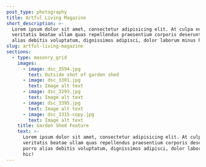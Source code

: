 ```yaml
---
post_type: photography
title: Artful Living Magazine
short_description: >-
  Lorem ipsum dolor sit amet, consectetur adipisicing elit. At culpa nulla
  veritatis beatae ullam quas repellendus praesentium corporis deserunt ab porro
  alias debitis voluptatum, dignissimos adipisci, dolor laborum minus hic!
slug: artful-living-magazine
sections:
  - type: masonry_grid
    images:
      - image: dsc_3594.jpg
        text: Outside shot of garden shed
      - image: dsc_3301.jpg
        text: Image alt text
      - image: dsc_3293.jpg
        text: Image alt text
      - image: dsc_3395.jpg
        text: Image alt text
      - image: dsc_3315-copy.jpg
        text: Image alt text
    title: Garden Shed Feature
    text: >-
      Lorem ipsum dolor sit amet, consectetur adipisicing elit. At culpa nulla
      veritatis beatae ullam quas repellendus praesentium corporis deserunt ab
      porro alias debitis voluptatum, dignissimos adipisci, dolor laborum minus
      hic!
---
```

